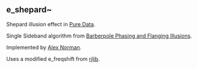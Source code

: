 e_shepard~
---------

Shepard illusion effect in [Pure Data](http://msp.ucsd.edu/software.html).

Single Sideband algorithm from [Barberpole Phasing and Flanging Illusions](http://www.ntnu.edu/documents/1001201110/1266017954/DAFx-15_submission_67.pdf).

Implemented by [Alex Norman](http://www.x37v.info).

Uses a modified e_freqshift from [rjlib](https://github.com/rjdj/rjlib).
